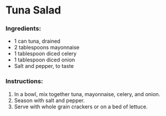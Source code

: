 # Tuna Salad
### Ingredients:
- 1 can tuna, drained
- 2 tablespoons mayonnaise
- 1 tablespoon diced celery
- 1 tablespoon diced onion
- Salt and pepper, to taste

### Instructions:
1. In a bowl, mix together tuna, mayonnaise, celery, and onion.
2. Season with salt and pepper.
3. Serve with whole grain crackers or on a bed of lettuce.
